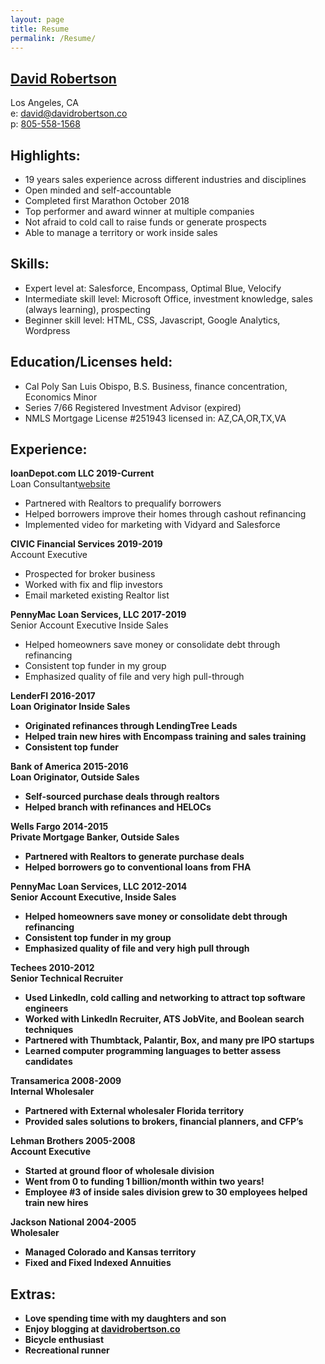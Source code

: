 ```yaml
---
layout: page
title: Resume
permalink: /Resume/
---
```

## <a href="https://www.davidrobertson.co">David Robertson</a>
Los Angeles, CA<br> e: [david@davidrobertson.co](mailto:david@davidrobertson.co)<br>p: <a href="tel:8055581568">805-558-1568</a>
## Highlights:
* 19 years sales experience across different industries and disciplines<br>
* Open minded and self-accountable<br>
* Completed first Marathon October 2018<br>
* Top performer and award winner at multiple companies<br>
* Not afraid to cold call to raise funds or generate prospects<br>
* Able to manage a territory or work inside sales<br>
## Skills:
* Expert level at: Salesforce, Encompass, Optimal Blue, Velocify
* Intermediate skill level: Microsoft Office, investment knowledge, sales (always learning), prospecting
* Beginner skill level: HTML, CSS, Javascript, Google Analytics, Wordpress
## Education/Licenses held:
* Cal Poly San Luis Obispo, B.S. Business, finance concentration, Economics Minor
* Series 7/66 Registered Investment Advisor (expired)
* NMLS Mortgage License #251943 licensed in: AZ,CA,OR,TX,VA
## Experience:

<b>loanDepot.com LLC								                                 2019-Current</b><br>
Loan Consultant<a href="http://https://www.loandepot.com/loan-officers/dcrobertson?">website</a><br>
* Partnered with Realtors to prequalify borrowers<br>
* Helped borrowers improve their homes through cashout refinancing<br>
* Implemented video for marketing with Vidyard and Salesforce<br>

<b>CIVIC Financial Services								                                 2019-2019</b><br>
Account Executive<br>
* Prospected for broker business<br>
* Worked with fix and flip investors<br>
* Email marketed existing Realtor list<br>

<b>PennyMac Loan Services, LLC								                                 2017-2019</b><br>
Senior Account Executive Inside Sales<br>
* Helped homeowners save money or consolidate debt through refinancing<br>
* Consistent top funder in my group<br>
* Emphasized quality of file and very high pull-through<br>

<b>LenderFI												 2016-2017</i><br>
Loan Originator	Inside Sales<br>						
* Originated refinances through LendingTree Leads<br>
* Helped train new hires with Encompass training and sales training<br>
* Consistent top funder<br>

<b>Bank of America				  					  		   2015-2016</i><br>
Loan Originator, Outside Sales<br>
* Self-sourced purchase deals through realtors<br>
* Helped branch with refinances and HELOCs<br>

<b>Wells Fargo										        	 	         2014-2015</i><br>
Private Mortgage Banker, Outside Sales<br>
* Partnered with Realtors to generate purchase deals<br>
* Helped borrowers go to conventional loans from FHA<br>

<b>PennyMac Loan Services, LLC									              	         		         2012-2014</i><br>
Senior Account Executive, Inside Sales<br>
* Helped homeowners save money or consolidate debt through refinancing<br>
* Consistent top funder in my group<br>
* Emphasized quality of file and very high pull through<br>

<b>Techees										         		         2010-2012</i><br>
Senior Technical Recruiter<br>
* Used LinkedIn, cold calling and networking to attract top software engineers<br>
* Worked with LinkedIn Recruiter, ATS JobVite, and Boolean search techniques<br>
* Partnered with Thumbtack, Palantir, Box, and many pre IPO startups<br>
* Learned computer programming languages to better assess candidates<br>

<b>Transamerica										         		         2008-2009</i><br>
Internal Wholesaler<br>
* Partnered with External wholesaler Florida territory<br>
* Provided sales solutions to brokers, financial planners, and CFP’s<br>

<b>Lehman Brothers									         		         2005-2008</i><br>
Account Executive<br>						
* Started at ground floor of wholesale division<br>
* Went from 0 to funding 1 billion/month within two years!<br>
* Employee #3 of inside sales division grew to 30 employees helped train new hires<br>

<b>Jackson National						 			         		         2004-2005</i><br>
Wholesaler<br>
* Managed Colorado and Kansas territory<br>
* Fixed and Fixed Indexed Annuities<br>

## Extras:
* Love spending time with my daughters and son
* Enjoy blogging at <a href="http://www.davidrobertson.co">davidrobertson.co</a>
* Bicycle enthusiast
* Recreational runner
